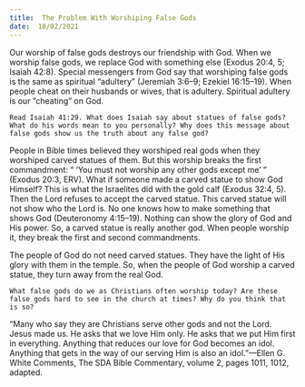 ```yaml
---
title:  The Problem With Worshiping False Gods 
date:  18/02/2021
---
```


Our worship of false gods destroys our friendship with God. When we worship false gods, we replace God with something else (Exodus 20:4, 5; Isaiah 42:8). Special messengers from God say that worshiping false gods is the same as spiritual “adultery” (Jeremiah 3:6–9; Ezekiel 16:15–19). When people cheat on their husbands or wives, that is adultery. Spiritual adultery is our “cheating” on God.

`Read Isaiah 41:29. What does Isaiah say about statues of false gods? What do his words mean to you personally? Why does this message about false gods show us the truth about any false god?`

People in Bible times believed they worshiped real gods when they worshiped carved statues of them. But this worship breaks the first commandment: “ ‘You must not worship any other gods except me’ ” (Exodus 20:3, ERV). What if someone made a carved statue to show God Himself? This is what the Israelites did with the gold calf (Exodus 32:4, 5). Then the Lord refuses to accept the carved statue. This carved statue will not show who the Lord is. No one knows how to make something that shows God (Deuteronomy 4:15–19). Nothing can show the glory of God and His power. So, a carved statue is really another god. When people worship it, they break the first and second commandments.

The people of God do not need carved statues. They have the light of His glory with them in the temple. So, when the people of God worship a carved statue, they turn away from the real God.

`What false gods do we as Christians often worship today? Are these false gods hard to see in the church at times? Why do you think that is so?`

“Many who say they are Christians serve other gods and not the Lord. Jesus made us. He asks that we love Him only. He asks that we put Him first in everything. Anything that reduces our love for God becomes an idol. Anything that gets in the way of our serving Him is also an idol.”—Ellen G. White Comments, The SDA Bible Commentary, volume 2, pages 1011, 1012, adapted.